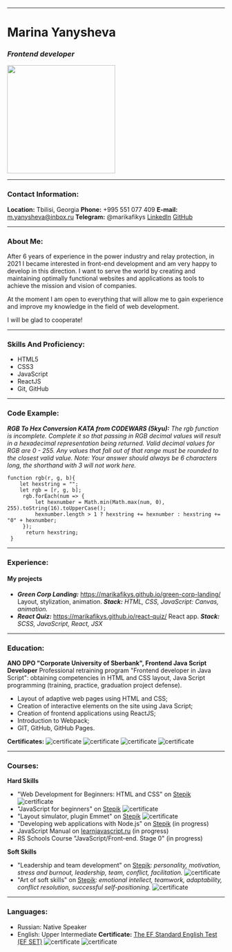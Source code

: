 ___
# Marina Yanysheva
### *Frontend developer*
<img src="assets/img/photo.jpg" width="250">

___

### Contact Information:
**Location:** Tbilisi, Georgia
**Phone:** +995 551 077 409
**E-mail:** m.yanysheva@inbox.ru
**Telegram:** @marikafikys
[LinkedIn](https://www.linkedin.com/in/marina-yanysheva/)
[GitHub](https://github.com/marikafikys)

___

### About Me:
After 6 years of experience in the power industry and relay protection, in 2021 I became interested in front-end development and am very happy to develop in this direction.
I want to serve the world by creating and maintaining optimally functional websites and applications as tools to achieve the mission and vision of companies.

At the moment I am open to everything that will allow me to gain experience and improve my knowledge in the field of web development.

I will be glad to cooperate!

___

### Skills And Proficiency:
- HTML5
- CSS3
- JavaScript
- ReactJS
- Git, GitHub

___

### Code Example:
***RGB To Hex Conversion KATA from CODEWARS (5kyu):***
*The rgb function is incomplete. Complete it so that passing in RGB decimal values will result in a hexadecimal representation being returned. Valid decimal values for RGB are 0 - 255. Any values that fall out of that range must be rounded to the closest valid value. Note: Your answer should always be 6 characters long, the shorthand with 3 will not work here.*
```
function rgb(r, g, b){
	let hexstring = "";
	let rgb = [r, g, b];
	 rgb.forEach(num => {
		 let hexnumber = Math.min(Math.max(num, 0), 255).toString(16).toUpperCase();
		 hexnumber.length > 1 ? hexstring += hexnumber : hexstring += "0" + hexnumber;
	 });
	  return hexstring;
 }
```
___

### Experience:
#### My projects
- ***Green Corp Landing:*** https://marikafikys.github.io/green-corp-landing/
  Layout, stylization, animation.
  ***Stack:** HTML, CSS, JavaScript: Canvas, animation.*
- ***React Quiz:*** https://marikafikys.github.io/react-quiz/
  React app.
  ***Stack:** SCSS, JavaScript, React, JSX*

___

### Education:
**ANO DPO "Corporate University of Sberbank", Frontend Java Script Developer**
Professional retraining program "Frontend developer in Java Script": obtaining competencies in HTML and CSS layout, Java Script programming (training, practice, graduation project defense).

- Layout of adaptive web pages using HTML and CSS;
- Creation of interactive elements on the site using Java Script;
- Creation of frontend applications using ReactJS;
- Introduction to Webpack;
- GIT, GitHub, GitHub Pages.

**Certificates:**
![certificate](assets/img/HTML_CSS.png)
![certificate](assets/img/JS1.png)
![certificate](assets/img/JS2.png)
![certificate](assets/img/JS3.png)

___

### Courses:
**Hard Skills**
- "Web Development for Beginners: HTML and CSS" on [Stepik](https://stepik.org/)
![certificate](assets/img/hs1.png)
- "JavaScript for beginners" on [Stepik](https://stepik.org/)
![certificate](assets/img/hs2.png)
- "Layout simulator, plugin Emmet" on [Stepik](https://stepik.org/)
![certificate](assets/img/hs3.png)
- "Developing web applications with Node.js" on [Stepik](https://stepik.org/) (in progress)
- JavaScript Manual on [learnjavascript.ru](learnjavascript.ru) (in progress)
- RS Schools Course "JavaScript/Front-end. Stage 0" (in progress)

**Soft Skills**
- "Leadership and team development" on [Stepik](https://stepik.org/):
   *personality, motivation, stress and burnout, leadership, team, conflict, facilitation.*
	![certificate](assets/img/ss1.png)
- "Art of soft skills" on [Stepik](https://stepik.org/):
  *emotional intellect, teamwork, adaptability, conflict resolution, successful self-positioning.*
  ![certificate](assets/img/ss2.png)

___

### Languages:
- Russian: Native Speaker
- English: Upper Intermediate
  **Certificate:**
[The EF Standard English Test (EF SET)](https://www.efset.org/cert/1XZ9Ze)
![certificate](assets/img/l1.png)
![certificate](assets/img/l2.png)